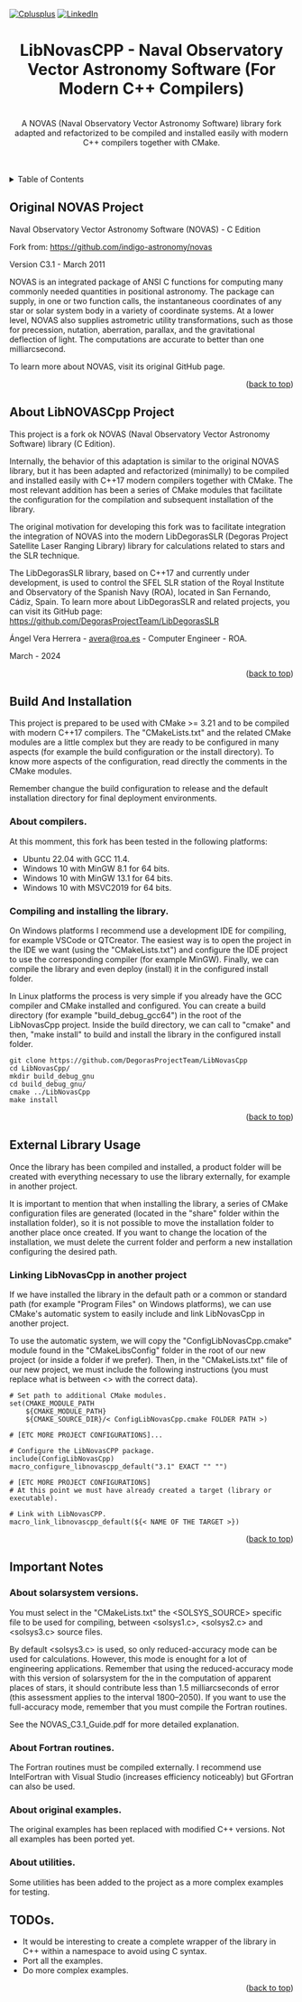 <!-- Improved compatibility of back to top link: See: https://github.com/othneildrew/Best-README-Template/pull/73 -->
<a name="readme-top"></a>

<!-- PROJECT SHIELDS -->
[![Cplusplus][cplusplus-shield]][cplusplus-url]
[![LinkedIn][linkedin-shield]][linkedin-url]

<!-- PROJECT LOGO -->
  <h1 align="center">LibNovasCPP - Naval Observatory Vector Astronomy Software (For Modern C++ Compilers)</h1>

  <p align="center">
    <br />
    A NOVAS (Naval Observatory Vector Astronomy Software) library fork adapted and refactorized to be compiled and installed easily with modern C++ compilers together with CMake. 
    <br />
    <br />
    <br />
  </p>
</div>

<!-- TABLE OF CONTENTS -->
<details>
  <summary>Table of Contents</summary>
  <ol>
    <li><a href="#original-novas-project">Original NOVAS Project</a></li>
    <li><a href="#about-libnovascpp-project">About LibNOVASCpp Project</a></li>
    <li><a href="#build-and-installation">Build And Installation</a></li>
    <li><a href="#external-library-usage">External Library Usage</a></li>
    <li><a href="#important-notes">Important Notes</a></li>
    <li><a href="#todos">TODOs</a></li>
  </ol>
</details>

<!-- ORIGINAL NOVAS PROJECT -->
## Original NOVAS Project

Naval Observatory Vector Astronomy Software (NOVAS) - C Edition

Fork from: https://github.com/indigo-astronomy/novas

Version C3.1 - March 2011

NOVAS is an integrated package of ANSI C functions for computing many commonly needed quantities in positional astronomy.  The package can supply, in one or two function calls, the instantaneous coordinates of any star or solar system body in a variety of coordinate systems.  At a lower level, NOVAS also supplies astrometric utility transformations, such as those for precession, nutation, aberration, parallax, and the gravitational deflection of light. The computations are accurate to better than one milliarcsecond. 

To learn more about NOVAS, visit its original GitHub page.

<p align="right">(<a href="#readme-top">back to top</a>)</p>

<!-- ABOUT THE PROJECT -->
## About LibNOVASCpp Project

This project is a fork ok NOVAS (Naval Observatory Vector Astronomy Software) library (C Edition). 

Internally, the behavior of this adaptation is similar to the original NOVAS library, but it has been adapted and refactorized (minimally) to be compiled and installed easily with C++17 modern compilers together with CMake. The most relevant addition has been a series of CMake modules that facilitate the configuration for the compilation and subsequent installation of the library.

The original motivation for developing this fork was to facilitate integration the integration of NOVAS into the modern LibDegorasSLR (Degoras Project Satellite Laser Ranging Library) library for calculations related to stars and the SLR technique. 

The LibDegorasSLR library, based on C++17 and currently under development, is used to control the SFEL SLR station of the Royal Institute and Observatory of the Spanish Navy (ROA), located in San Fernando, Cádiz, Spain. To learn more about LibDegorasSLR and related projects, you can visit its GitHub page: https://github.com/DegorasProjectTeam/LibDegorasSLR

Ángel Vera Herrera - avera@roa.es - Computer Engineer - ROA.

March - 2024

<p align="right">(<a href="#readme-top">back to top</a>)</p>

## Build And Installation

This project is prepared to be used with CMake >= 3.21 and to be compiled with modern C++17 compilers. The "CMakeLists.txt" and the related CMake modules are a little complex but they are ready to be configured in many aspects (for example the build configuration or the install directory). To know more aspects of the configuration, read directly the comments in the CMake modules.

Remember changue the build configuration to release and the default installation directory for final deployment environments.

### About compilers.

At this momment, this fork has been tested in the following platforms:

- Ubuntu 22.04 with GCC 11.4.
- Windows 10 with MinGW 8.1 for 64 bits.
- Windows 10 with MinGW 13.1 for 64 bits.
- Windows 10 with MSVC2019 for 64 bits.

### Compiling and installing the library.

On Windows platforms I recommend use a development IDE for compiling, for example VSCode or QTCreator. The easiest way is to open the project in the IDE we want (using the "CMakeLists.txt") and configure the IDE project to use the corresponding compiler (for example MinGW). Finally, we can compile the library and even deploy (install) it in the configured install folder.

In Linux platforms the process is very simple if you already have the GCC compiler and CMake installed and configured. You can create a build directory (for example "build_debug_gcc64") in the root of the LibNovasCpp project. Inside the build directory, we can call to "cmake" and then, "make install" to build and install the library in the configured install folder.

```
git clone https://github.com/DegorasProjectTeam/LibNovasCpp
cd LibNovasCpp/
mkdir build_debug_gnu
cd build_debug_gnu/
cmake ../LibNovasCpp
make install
```

<p align="right">(<a href="#readme-top">back to top</a>)</p>

## External Library Usage

Once the library has been compiled and installed, a product folder will be created with everything necessary to use the library externally, for example in another project.

It is important to mention that when installing the library, a series of CMake configuration files are generated (located in the "share" folder within the installation folder), so it is not possible to move the installation folder to another place once created. If you want to change the location of the installation, we must delete the current folder and perform a new installation configuring the desired path.

### Linking LibNovasCpp in another project

If we have installed the library in the default path or a common or standard path (for example "Program Files" on Windows platforms), we can use CMake's automatic system to easily include and link LibNovasCpp in another project.

To use the automatic system, we will copy the "ConfigLibNovasCpp.cmake" module found in the "CMakeLibsConfig" folder in the root of our new project (or inside a folder if we prefer). Then, in the "CMakeLists.txt" file of our new project, we must include the following instructions (you must replace what is between <> with the correct data). 

```
# Set path to additional CMake modules.
set(CMAKE_MODULE_PATH
    ${CMAKE_MODULE_PATH}
    ${CMAKE_SOURCE_DIR}/< ConfigLibNovasCpp.cmake FOLDER PATH >)

# [ETC MORE PROJECT CONFIGURATIONS]...

# Configure the LibNovasCPP package.
include(ConfigLibNovasCpp)
macro_configure_libnovascpp_default("3.1" EXACT "" "")

# [ETC MORE PROJECT CONFIGURATIONS] 
# At this point we must have already created a target (library or executable).

# Link with LibNovasCPP. 
macro_link_libnovascpp_default(${< NAME OF THE TARGET >})
```

<p align="right">(<a href="#readme-top">back to top</a>)</p>

## Important Notes

### About solarsystem versions.

You must select in the "CMakeLists.txt" the <SOLSYS_SOURCE> specific file to be used for compiling, between <solsys1.c>, <solsys2.c> and <solsys3.c> source files. 

By default <solsys3.c> is used, so only reduced-accuracy mode can be used for calculations. However, this mode is enought for a lot of engineering applications. Remember that using the reduced-accuracy mode with this version of solarsystem  for the in the computation of apparent places of stars, it should contribute less than 1.5 milliarcseconds of error (this assessment applies to the interval 1800–2050). If you want to use the full-accuracy mode, remember that you must compile the Fortran routines.

See the NOVAS_C3.1_Guide.pdf for more detailed explanation.

### About Fortran routines.

The Fortran routines must be compiled externally. I recommend use IntelFortran with Visual Studio (increases efficiency noticeably) but GFortran can also be used.

### About original examples.

The original examples has been replaced with modified C++ versions. Not all examples has been ported yet. 

### About utilities.

Some utilities has been added to the project as a more complex examples for testing.

## TODOs.

- It would be interesting to create a complete wrapper of the library in C++ within a namespace to avoid using C syntax.
- Port all the examples.
- Do more complex examples.

<p align="right">(<a href="#readme-top">back to top</a>)</p>

<!-- MARKDOWN LINKS & IMAGES -->
<!-- https://www.markdownguide.org/basic-syntax/#reference-style-links -->
[cplusplus-shield]: https://img.shields.io/badge/-C++17-black?style=for-the-badge&logo=cplusplus&colorB=555
[cplusplus-url]: https://en.cppreference.com/w/cpp/17
[linkedin-shield]: https://img.shields.io/badge/LinkedIn-blue?style=for-the-badge&logo=linkedin
[linkedin-url]: https://www.linkedin.com/in/angelveraherrera/
